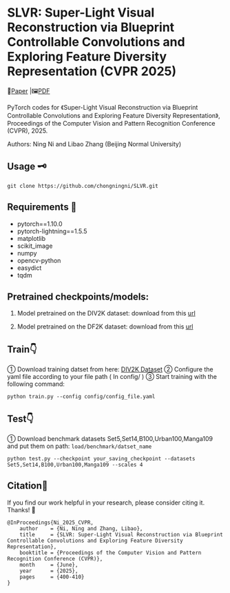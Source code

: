 # SLVR: Super-Light Visual Reconstruction via Blueprint Controllable Convolutions and Exploring Feature Diversity Representation (CVPR 2025)
📖[Paper](https://openaccess.thecvf.com/content/CVPR2025/html/Ni_SLVR_Super-Light_Visual_Reconstruction_via_Blueprint_Controllable_Convolutions_and_Exploring_CVPR_2025_paper.html) |🖼️[PDF](https://openaccess.thecvf.com/content/CVPR2025/papers/Ni_SLVR_Super-Light_Visual_Reconstruction_via_Blueprint_Controllable_Convolutions_and_Exploring_CVPR_2025_paper.pdf)

PyTorch codes for 《Super-Light Visual Reconstruction via Blueprint Controllable Convolutions and Exploring Feature Diversity Representation》, Proceedings of the Computer Vision and Pattern Recognition Conference (CVPR), 2025.

Authors: Ning Ni and Libao Zhang (Beijing Normal University)


## Usage 🗝
```
git clone https://github.com/chongningni/SLVR.git
```
## Requirements 🛒
* pytorch==1.10.0
* pytorch-lightning==1.5.5
* matplotlib
* scikit_image
* numpy
* opencv-python
* easydict
* tqdm


## Pretrained checkpoints/models:
1. Model pretrained on the DIV2K dataset: download from this [url]()
   
2. Model pretrained on the DF2K dataset: download from this [url]()


## Train👇
① Download training datset from here: [DIV2K Dataset](https://data.vision.ee.ethz.ch/cvl/DIV2K/)
② Configure the yaml file according to your file path ( In config/ )
③ Start training with the following command:
```
python train.py --config config/config_file.yaml
```

## Test👇
① Download benchmark datasets Set5,Set14,B100,Urban100,Manga109 and put them on path: `load/benchmark/datset_name`
```
python test.py --checkpoint your_saving_checkpoint --datasets Set5,Set14,B100,Urban100,Manga109 --scales 4
```


## Citation🤝
If you find our work helpful in your research, please consider citing it. Thanks! 🤞
```
@InProceedings{Ni_2025_CVPR,
    author    = {Ni, Ning and Zhang, Libao},
    title     = {SLVR: Super-Light Visual Reconstruction via Blueprint Controllable Convolutions and Exploring Feature Diversity Representation},
    booktitle = {Proceedings of the Computer Vision and Pattern Recognition Conference (CVPR)},
    month     = {June},
    year      = {2025},
    pages     = {400-410}
}
```


